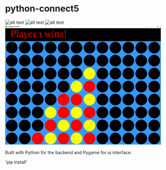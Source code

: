 # python-connect5

![alt text](https://github.com/[DavidofOrange]/[python-connect5]/blob/[branch]/readmeimg/c5.PNG?raw=true)
![alt text](http://url/to/readmeimg/c5.PNG)
![alt text](http://url/to/readmeimg/menu1.PNG)
![alt text](./c5.png?raw=true)

Built with Python for the backend and Pygame for ui interface.

'pip install'
